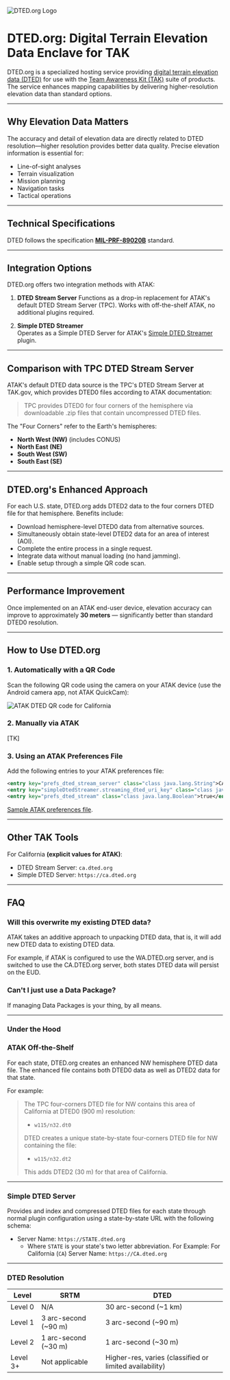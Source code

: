 ![DTED.org Logo](media/noun-elevation-5901019-10pct.png)

# DTED.org: Digital Terrain Elevation Data Enclave for TAK

DTED.org is a specialized hosting service providing [digital terrain elevation data (DTED)](https://en.wikipedia.org/wiki/DTED) for use with the [Team Awareness Kit (TAK)](https://www.tak.gov) suite of products. The service enhances mapping capabilities by delivering higher-resolution elevation data than standard options.

---

## Why Elevation Data Matters

The accuracy and detail of elevation data are directly related to DTED resolution—higher resolution provides better data quality. Precise elevation information is essential for:

- Line-of-sight analyses
- Terrain visualization
- Mission planning
- Navigation tasks
- Tactical operations

---

## Technical Specifications

DTED follows the specification [**MIL-PRF-89020B**](http://www.pancroma.com/downloads/MIL-PDF-89020B.pdf) standard.

---

## Integration Options

DTED.org offers two integration methods with ATAK:

1. **DTED Stream Server**
   Functions as a drop-in replacement for ATAK's default DTED Stream Server (TPC). Works with off-the-shelf ATAK, no additional plugins required.

2. **Simple DTED Streamer**  
   Operates as a Simple DTED Server for ATAK's [Simple DTED Streamer](https://tak.gov/plugins/simple-dted-streamer) plugin.

---

## Comparison with TPC DTED Stream Server

ATAK's default DTED data source is the TPC's DTED Stream Server at TAK.gov, which provides DTED0 files according to ATAK documentation:

> TPC provides DTED0 for four corners of the hemisphere via downloadable .zip files that contain uncompressed DTED files.

The "Four Corners" refer to the Earth's hemispheres:  

- **North West (NW)** (includes CONUS)  
- **North East (NE)**  
- **South West (SW)**  
- **South East (SE)**  

---

## DTED.org's Enhanced Approach

For each U.S. state, DTED.org adds DTED2 data to the four corners DTED file for that hemisphere. Benefits include:

- Download hemisphere-level DTED0 data from alternative sources.
- Simultaneously obtain state-level DTED2 data for an area of interest (AOI).
- Complete the entire process in a single request.
- Integrate data without manual loading (no hand jamming).
- Enable setup through a simple QR code scan.

---

## Performance Improvement

Once implemented on an ATAK end-user device, elevation accuracy can improve to approximately **30 meters** — significantly better than standard DTED0 resolution.

---

## How to Use DTED.org

### 1. Automatically with a QR Code

Scan the following QR code using the camera on your ATAK device (use the Android camera app, not ATAK QuickCam):

![ATAK DTED QR code for California](https://CA.DTED.org/CA-QR.png)

### 2. Manually via ATAK

[TK]

### 3. Using an ATAK Preferences File

Add the following entries to your ATAK preferences file:

```xml
<entry key="prefs_dted_stream_server" class="class java.lang.String">CA.DTED.org</entry>
<entry key="simpleDtedStreamer.streaming_dted_uri_key" class="class java.lang.String">https://CA.DTED.org</entry>
<entry key="prefs_dted_stream" class="class java.lang.Boolean">true</entry>
```

[Sample ATAK preferences file](https://ca.dted.org/CA.DTED.org.pref).

---

## Other TAK Tools

For California **(explicit values for ATAK)**:
* DTED Stream Server: `ca.dted.org`
* Simple DTED Server: `https://ca.dted.org`

---

## FAQ

### Will this overwrite my existing DTED data?

ATAK takes an additive approach to unpacking DTED data, that is, it will add new DTED data to existing DTED data. 

For example, if ATAK is configured to use the WA.DTED.org server, and is switched to use the CA.DTED.org server, both states DTED data will persist on the EUD.

### Can't I just use a Data Package?

If managing Data Packages is your thing, by all means.

---

### Under the Hood

### ATAK Off-the-Shelf

For each state, DTED.org creates an enhanced NW hemisphere DTED data file. The enhanced file contains both DTED0 data as well as DTED2 data for that state.

For example:

> The TPC four-corners DTED file for NW contains this area of California at DTED0 (900 m) resolution:
>* `w115/n32.dt0`
>
> DTED creates a unique state-by-state four-corners DTED file for NW containing the file:
>* `w115/n32.dt2`
>
> This adds DTED2 (30 m) for that area of California.

---

### Simple DTED Server

Provides and index and compressed DTED files for each state through normal plugin configuration using a state-by-state URL with the following schema:

* Server Name: `https://STATE.dted.org`
	* Where `STATE` is your state's two letter abbreviation. 
	  For Example: For California (`CA`) Server Name: `https://CA.dted.org`

---

### DTED Resolution

| Level    | SRTM                 | DTED                                                    |
| -------- | -------------------- | ------------------------------------------------------- |
| Level 0  | N/A                  | 30 arc-second (~1 km)                                   |
| Level 1  | 3 arc-second (~90 m) | 3 arc-second (~90 m)                                    |
| Level 2  | 1 arc-second (~30 m) | 1 arc-second (~30 m)                                    |
| Level 3+ | Not applicable       | Higher-res, varies (classified or limited availability) |
